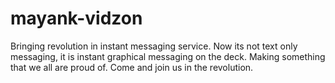 mayank-vidzon
=============

Bringing revolution in instant messaging service. Now its not text only messaging, it is instant graphical messaging on the deck. Making something that we all are proud of.
Come and join us in the revolution.
